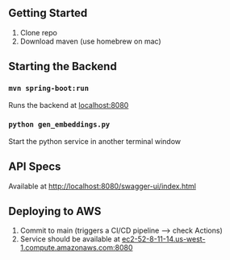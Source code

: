 ## Getting Started
1. Clone repo
2. Download maven (use homebrew on mac)

## Starting the Backend 
### `mvn spring-boot:run`

Runs the backend at [localhost:8080](http://localhost:8080)

### `python gen_embeddings.py`

Start the python service in another terminal window

## API Specs

Available at [http://localhost:8080/swagger-ui/index.html](http://localhost:8080/swagger-ui/index.html)

## Deploying to AWS
1. Commit to main (triggers a CI/CD pipeline --> check Actions)
2. Service should be available at [ec2-52-8-11-14.us-west-1.compute.amazonaws.com:8080](http://ec2-52-8-11-14.us-west-1.compute.amazonaws.com:8080)
